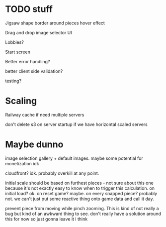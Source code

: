 # TODO stuff

Jigsaw shape
border around pieces
hover effect

Drag and drop image selector UI

Lobbies?

Start screen

Better error handling?

better client side validation?

testing?

# Scaling

Railway cache if need multiple servers

don't delete s3 on server startup if we have horizontal scaled servers

# Maybe dunno

image selection gallery + default images. maybe some potential for monetization idk

cloudfront? idk. probably overkill at any point.

initial scale should be based on furthest pieces - not sure about this one
because it's not exactly easy to know when to trigger this calculation. on
initial load? ok. on reset game? maybe. on every snapped piece? probably not. we
can't just put some reactive thing onto game data and call it day.

prevent piece from moving while pinch zooming. This is kind of not really a bug
but kind of an awkward thing to see. don't really have a solution around this for now so just gonna leave it i think
